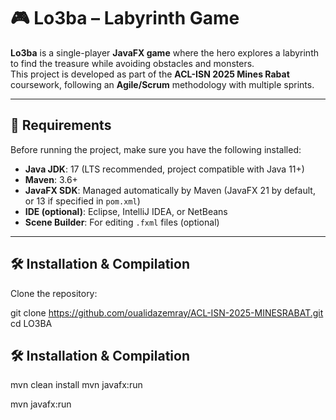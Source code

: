 # 🎮 Lo3ba – Labyrinth Game

**Lo3ba** is a single-player **JavaFX game** where the hero explores a labyrinth to find the treasure while avoiding obstacles and monsters.  
This project is developed as part of the **ACL-ISN 2025 Mines Rabat** coursework, following an **Agile/Scrum** methodology with multiple sprints.

---

## 🚀 Requirements

Before running the project, make sure you have the following installed:

- **Java JDK**: 17 (LTS recommended, project compatible with Java 11+)
- **Maven**: 3.6+
- **JavaFX SDK**: Managed automatically by Maven (JavaFX 21 by default, or 13 if specified in `pom.xml`)
- **IDE (optional)**: Eclipse, IntelliJ IDEA, or NetBeans
- **Scene Builder**: For editing `.fxml` files (optional)

---

## 🛠 Installation & Compilation

Clone the repository:

git clone https://github.com/oualidazemray/ACL-ISN-2025-MINESRABAT.git
cd LO3BA

## 🛠 Installation & Compilation
mvn clean install
mvn javafx:run


mvn javafx:run

